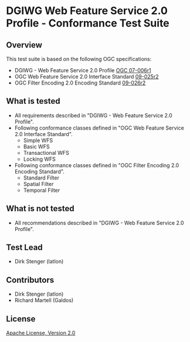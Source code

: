 # DGIWG Web Feature Service 2.0 Profile - Conformance Test Suite

## Overview

This test suite is based on the following OGC specifications:

  - DGIWG - Web Feature Service 2.0 Profile [OGC 07-006r1](https://portal.dgiwg.org/files/?artifact_id=11487&amp;format=pdf)
  - OGC Web Feature Service 2.0 Interface Standard [09-025r2](http://docs.opengeospatial.org/is/09-025r2/09-025r2.html)
  - OGC Filter Encoding 2.0 Encoding Standard [09-026r2](http://docs.opengeospatial.org/is/09-026r2/09-026r2.html)

## What is tested

  - All requirements described in "DGIWG - Web Feature Service 2.0 Profile".
  - Following conformance classes defined in "OGC Web Feature Service 2.0 Interface Standard".
    - Simple WFS
    - Basic WFS
    - Transactional WFS
    - Locking WFS
  - Following conformance classes defined in "OGC Filter Encoding 2.0 Encoding Standard".
    - Standard Filter
    - Spatial Filter
    - Temporal Filter

## What is not tested

  - All recommendations described in "DGIWG - Web Feature Service 2.0 Profile".

## Test Lead

  - Dirk Stenger (latlon)
   
##  Contributors

  - Dirk Stenger (latlon)
  - Richard Martell (Galdos)

##  License

[Apache License, Version 2.0](http://opensource.org/licenses/Apache-2.0 "Apache License")